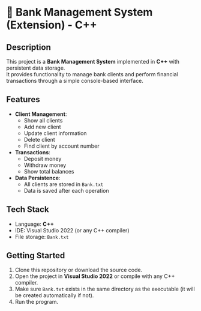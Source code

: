 # 🏦 Bank Management System (Extension) - C++

## Description
This project is a **Bank Management System** implemented in **C++** with persistent data storage.  
It provides functionality to manage bank clients and perform financial transactions through a simple console-based interface.

## Features
- **Client Management**:
  - Show all clients
  - Add new client
  - Update client information
  - Delete client
  - Find client by account number
- **Transactions**:
  - Deposit money
  - Withdraw money
  - Show total balances
- **Data Persistence**:
  - All clients are stored in `Bank.txt`
  - Data is saved after each operation

## Tech Stack
- Language: **C++**
- IDE: Visual Studio 2022 (or any C++ compiler)
- File storage: `Bank.txt`

## Getting Started

1. Clone this repository or download the source code.
2. Open the project in **Visual Studio 2022** or compile with any C++ compiler.
3. Make sure `Bank.txt` exists in the same directory as the executable (it will be created automatically if not).
4. Run the program.
